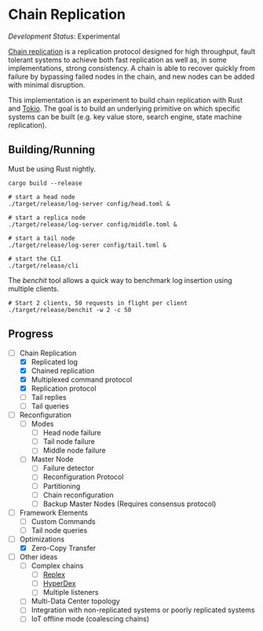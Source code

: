 # Chain Replication

*Development Status*: Experimental

[Chain replication](https://www.cs.cornell.edu/home/rvr/papers/OSDI04.pdf) is a replication protocol designed for high throughput, 
fault tolerant systems to achieve both fast
replication as well as, in some implementations, strong consistency. A chain is able to recover quickly from failure
by bypassing failed nodes in the chain, and new nodes can be added with minimal disruption.

This implementation is an experiment to build chain replication with Rust and [Tokio](https://tokio.rs). The goal is to build
an underlying primitive on which specific systems can be built (e.g. key value store, search engine, state machine replication).

## Building/Running

Must be using Rust nightly.

```shell
cargo build --release

# start a head node
./target/release/log-server config/head.toml &

# start a replica node
./target/release/log-server config/middle.toml &

# start a tail node
./target/release/log-serer config/tail.toml &

# start the CLI
./target/release/cli
```

The *benchit* tool allows a quick way to benchmark log insertion using multiple clients.

```shell
# Start 2 clients, 50 requests in flight per client
./target/release/benchit -w 2 -c 50
```


## Progress

- [ ] Chain Replication
    - [X] Replicated log
    - [X] Chained replication
    - [X] Multiplexed command protocol
    - [X] Replication protocol
    - [ ] Tail replies
    - [ ] Tail queries
- [ ] Reconfiguration
    - [ ] Modes
        - [ ] Head node failure
        - [ ] Tail node failure
        - [ ] Middle node failure
    - [ ] Master Node
        - [ ] Failure detector
        - [ ] Reconfiguration Protocol
        - [ ] Partitioning
        - [ ] Chain reconfiguration
        - [ ] Backup Master Nodes (Requires consensus protocol)
- [ ] Framework Elements
    - [ ] Custom Commands
    - [ ] Tail node queries
- [ ] Optimizations
    - [X] Zero-Copy Transfer
- [ ] Other ideas
    - [ ] Complex chains
        - [ ] [Replex](https://www.cs.princeton.edu/~mfreed/docs/replex-atc16.pdf)
        - [ ] [HyperDex](https://www.cs.cornell.edu/people/egs/papers/hyperdex-sigcomm.pdf)
        - [ ] Multiple listeners
    - [ ] Multi-Data Center topology
    - [ ] Integration with non-replicated systems or poorly replicated systems
    - [ ] IoT offline mode (coalescing chains)
